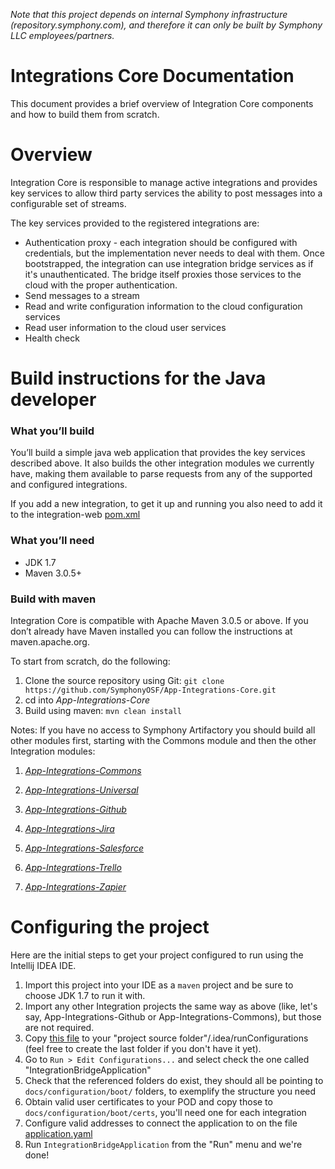 _Note that this project depends on internal Symphony infrastructure (repository.symphony.com), and therefore it can only be built by Symphony LLC employees/partners._

# Integrations Core Documentation

This document provides a brief overview of Integration Core components and how to build them from scratch.

# Overview

Integration Core is responsible to manage active integrations and provides key services to allow third party
services the ability to post messages into a configurable set of streams.

The key services provided to the registered integrations are:

* Authentication proxy - each integration should be configured with credentials, but the implementation never needs
to deal with them.  Once bootstrapped, the integration can use integration bridge services as if it's unauthenticated.
The bridge itself proxies those services to the cloud with the proper authentication.
* Send messages to a stream
* Read and write configuration information to the cloud configuration services
* Read user information to the cloud user services
* Health check

# Build instructions for the Java developer

### What you’ll build
You’ll build a simple java web application that provides the key services described above.
It also builds the other integration modules we currently have, making them available to parse requests from any of the supported and configured integrations.

If you add a new integration, to get it up and running you also need to add it to the integration-web [pom.xml](integration-web/pom.xml)

### What you’ll need
* JDK 1.7
* Maven 3.0.5+

### Build with maven
Integration Core is compatible with Apache Maven 3.0.5 or above. If you don’t already have Maven installed you can follow the instructions at maven.apache.org.

To start from scratch, do the following:

1. Clone the source repository using Git: `git clone https://github.com/SymphonyOSF/App-Integrations-Core.git`
2. cd into _App-Integrations-Core_
3. Build using maven: `mvn clean install`

Notes: If you have no access to Symphony Artifactory you should build all other modules first, starting with the Commons module and then the other Integration modules:

1. [_App-Integrations-Commons_](https://github.com/symphonyoss/App-Integrations-Commons) 

2. [_App-Integrations-Universal_](https://github.com/symphonyoss/App-Integrations-Universal)

3. [_App-Integrations-Github_](https://github.com/symphonyoss/App-Integrations-Github)

4. [_App-Integrations-Jira_](https://github.com/symphonyoss/App-Integrations-Jira)

5. [_App-Integrations-Salesforce_](https://github.com/symphonyoss/App-Integrations-Salesforce)

6. [_App-Integrations-Trello_](https://github.com/symphonyoss/App-Integrations-Trello)

7. [_App-Integrations-Zapier_](https://github.com/symphonyoss/App-Integrations-Zapier)

# Configuring the project
Here are the initial steps to get your project configured to run using the Intellij IDEA IDE.

1. Import this project into your IDE as a ``maven`` project and be sure to choose JDK 1.7 to run it with.
2. Import any other Integration projects the same way as above (like, let's say, App-Integrations-Github or App-Integrations-Commons), but those are not required.
3. Copy [this file](docs/configuration/idea/IntegrationBridgeApplication.xml) to your "project source folder"/.idea/runConfigurations (feel free to create the last folder if you don't have it yet).
4. Go to ``Run > Edit Configurations...`` and select check the one called "IntegrationBridgeApplication"
5. Check that the referenced folders do exist, they should all be pointing to ``docs/configuration/boot/`` folders, to exemplify the structure you need
6. Obtain valid user certificates to your POD and copy those to ``docs/configuration/boot/certs``, you'll need one for each integration
7. Configure valid addresses to connect the application to on the file [application.yaml](docs/configuration/boot/application.yaml)
8. Run ``IntegrationBridgeApplication`` from the "Run" menu and we're done!